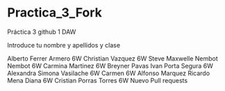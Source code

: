 # Practica_3_Fork
Práctica 3 github 1 DAW


Introduce tu nombre y apellidos y clase

Alberto Ferrer Armero 6W
Christian Vazquez 6W
Steve Maxwelle Nembot Nembot 6W
Carmina Martinez 6W
Breyner Pavas
Ivan Porta Segura 6W
Alexandra Simona Vasilache 6W
Carmen 6W
Alfonso Marquez
Ricardo Mena Diana 6W
Cristian Porras Torres 6W
Nuevo Pull requests
